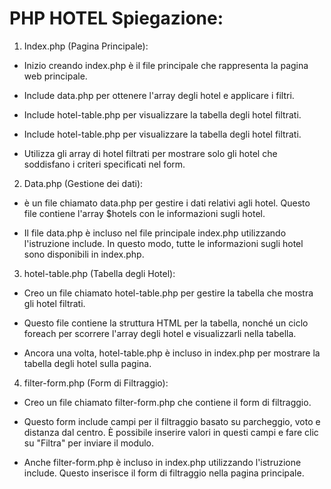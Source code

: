 # PHP HOTEL Spiegazione:

1) Index.php (Pagina Principale):

  - Inizio creando index.php è il file principale che rappresenta la pagina web principale.

  - Include data.php per ottenere l'array degli hotel e applicare i filtri.

  - Include hotel-table.php per visualizzare la tabella degli hotel filtrati.

  - Include hotel-table.php per visualizzare la tabella degli hotel filtrati.

  - Utilizza gli array di hotel filtrati per mostrare solo gli hotel che soddisfano i criteri specificati nel form.



2) Data.php (Gestione dei dati):
  - è un file chiamato data.php per gestire i dati relativi agli hotel. Questo file contiene l'array $hotels con le informazioni sugli hotel.

  - Il file data.php è incluso nel file principale index.php utilizzando l'istruzione include. In questo modo, tutte le informazioni sugli hotel sono disponibili in index.php.




3) hotel-table.php (Tabella degli Hotel):

  - Creo un file chiamato hotel-table.php per gestire la tabella che mostra gli hotel filtrati.

  - Questo file contiene la struttura HTML per la tabella, nonché un ciclo foreach per scorrere l'array degli hotel e visualizzarli nella tabella.

  - Ancora una volta, hotel-table.php è incluso in index.php per mostrare la tabella degli hotel sulla pagina.




4) filter-form.php (Form di Filtraggio):

  - Creo un file chiamato filter-form.php che contiene il form di filtraggio.

  - Questo form include campi per il filtraggio basato su parcheggio, voto e distanza dal centro. È possibile inserire valori in questi campi e fare clic su "Filtra" per inviare il modulo.

  - Anche filter-form.php è incluso in index.php utilizzando l'istruzione include. Questo inserisce il form di filtraggio nella pagina principale.
